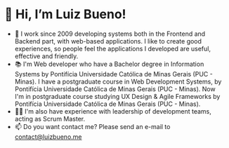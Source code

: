 # 👋 Hi, I’m Luiz Bueno! 

- 💼 I work since 2009 developing systems both in the Frontend and Backend part, with web-based applications. I like to create good experiences, so people feel the applications I developed are useful, effective and friendly.
- 📚 I'm Web developer who have a Bachelor degree in Information Systems by Pontifícia Universidade Católica de Minas Gerais (PUC - Minas). I have a postgraduate course in Web Development Systems, by Pontifícia Universidade Católica de Minas Gerais (PUC - Minas). Now I'm in postgraduate course studying UX Design & Agile Frameworks by Pontifícia Universidade Católica de Minas Gerais (PUC - Minas).
- 👨‍💻 I'm also have experience with leadership of development teams, acting as Scrum Master.
- 📫 Do you want contact me? Please send an e-mail to contact@luizbueno.me
